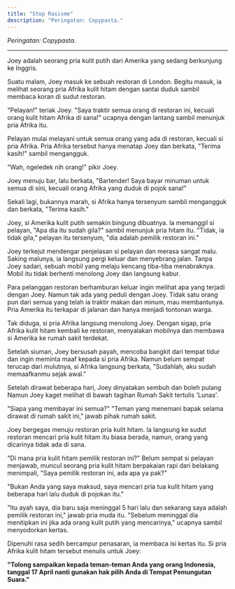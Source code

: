```yaml
---
title: "Stop Rasisme"
description: "Peringatan: Copypasta."
---
```


*Peringatan: Copypasta.*

---

Joey adalah seorang pria kulit putih dari Amerika yang sedang berkunjung ke Inggris.

Suatu malam, Joey masuk ke sebuah restoran di London. Begitu masuk, ia melihat seorang pria Afrika kulit hitam dengan santai duduk sambil membaca koran di sudut restoran.

"Pelayan!" teriak Joey. "Saya traktir semua orang di restoran ini, kecuali orang kulit hitam Afrika di sana!" ucapnya dengan lantang sambil menunjuk pria Afrika itu.

Pelayan mulai melayani untuk semua orang yang ada di restoran, kecuali si pria Afrika. Pria Afrika tersebut hanya menatap Joey dan berkata, "Terima kasih!" sambil mengangguk.

"Wah, ngeledek nih orang!" pikir Joey.

Joey menuju bar, lalu berkata, "Bartender! Saya bayar minuman untuk semua di sini, kecuali orang Afrika yang duduk di pojok sana!"

Sekali lagi, bukannya marah, si Afrika hanya tersenyum sambil mengangguk dan berkata, "Terima kasih."

Joey, si Amerika kulit putih semakin bingung dibuatnya. la memanggil si pelayan, "Apa dia itu sudah gila?" sambil menunjuk pria hitam itu. "Tidak, ia tidak gila," pelayan itu tersenyum, "dia adalah pemilik restoran ini."

Joey terkejut mendengar penjelasan si pelayan dan merasa sangat malu. Saking malunya, ia langsung pergi keluar dan menyebrang jalan. Tanpa Joey sadari, sebuah mobil yang melaju kencang tiba-tiba menabraknya. Mobil itu tidak berhenti menolong Joey dan langsung kabur.

Para pelanggan restoran berhamburan keluar ingin melihat apa yang terjadi dengan Joey. Namun tak ada yang peduli dengan Joey. Tidak satu orang pun dari semua yang telah ia traktir makan dan minum, mau membantunya. Pria Amerika itu terkapar di jalanan dan hanya menjadi tontonan warga.

Tak diduga, si pria Afrika langsung menolong Joey. Dengan sigap, pria Afrika kulit hitam kembali ke restoran, menyalakan mobilnya dan membawa si Amerika ke rumah sakit terdekat.

Setelah siuman, Joey bersusah payah, mencoba bangkit dari tempat tidur dan ingin meminta maaf kepada si pria Afrika. Namun belum sempat terucap dari mulutnya, si Afrika langsung berkata, "Sudahlah, aku sudah memaafkanmu sejak awal."

Setelah dirawat beberapa hari, Joey dinyatakan sembuh dan boleh pulang Namun Joey kaget melihat di bawah tagihan Rumah Sakit tertulis 'Lunas'.

"Siapa yang membayar ini semua?" "Teman yang menemani bapak selama dirawat di rumah sakit ini," jawab pihak rumah sakit.

Joey bergegas menuju restoran pria kulit hitam. la langsung ke sudut restoran mencari pria kulit hitam itu biasa berada, namun, orang yang dicarinya tidak ada di sana.

"Di mana pria kulit hitam pemilik restoran ini?" Belum sempat si pelayan menjawab, muncul seorang pria kulit hitam berpakaian rapi dari belakang menimpali, "Saya pemilik restoran ini, ada apa ya pak?"

"Bukan Anda yang saya maksud, saya mencari pria tua kulit hitam yang beberapa hari lalu duduk di pojokan itu."

"Itu ayah saya, dia baru saja meninggal 5 hari lalu dan sekarang saya adalah pemilik restoran ini," jawab pria muda itu. "Sebelum meninggal dia menitipkan ini jika ada orang kulit putih yang mencarinya," ucapnya sambil menyodorkan kertas.

Dipenuhi rasa sedih bercampur penasaran, ia membaca isi kertas itu. Si pria Afrika kulit hitam tersebut menulis untuk Joey:

**"Tolong sampaikan kepada teman-teman Anda yang orang Indonesia, tanggal 17 April nanti gunakan hak pilih Anda di Tempat Pemungutan Suara."**
